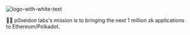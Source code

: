 
![logo-with-white-text](https://user-images.githubusercontent.com/720571/199174516-560444fb-8b14-4dd2-a436-fef6c584bbc0.png)

🙋‍♀️ p0xeidon labs's mission is to bringing the next 1 million zk applications to Ethereum/Polkadot.

